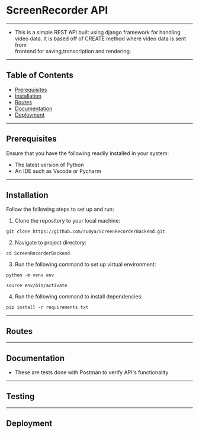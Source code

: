 # ScreenRecorder API
-------------------
- This is a simple REST API built using django framework for handling  
video data. It is based off of CREATE method where video data is sent from  
frontend for saving,transcription and rendering.  

---------------------------
## Table of Contents
- [Prerequisites](https://github.com/ru0ya/ScreenRecorderBackend/tree/main#prerequisites)  
- [Installation](https://github.com/ru0ya/ScreenRecorderBackend/tree/main#installation)  
- [Routes](https://github.com/ru0ya/ScreenRecorderBackend/tree/main#routes)  
- [Documentation](https://github.com/ru0ya/ScreenRecorderBackend#documentation)  
- [Deployment](https://github.com/ru0ya/ScreenRecorderBackend#deployment)  

------------------  
## Prerequisites  
Ensure that you have the following readily installed in your system:  
- The latest version of Python  
- An IDE such as Vscode or Pycharm   

-----------------------------------
## Installation  
Follow the following steps to set up and run:  
1. Clone the repository to your local machine:  
```
git clone https://github.com/ru0ya/ScreenRecorderBackend.git
```  


2. Navigate to project directory:  
```
cd ScreenRecorderBackend
```  

3. Run the following command to set up virtual environment:  
```
python -m venv env
```  
```
source env/bin/activate
```  

4. Run the following command to install dependencies:  
```
pip install -r requirements.txt
```  

------------------
## Routes  


----------------------------------  
## Documentation
- These are tests done with Postman to verify API's functionality  
-------------------------------  

## Testing
-----------------
## Deployment  
